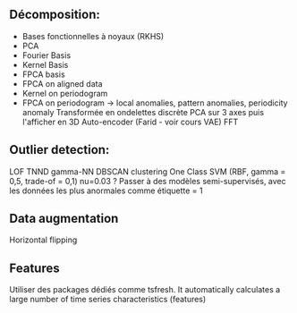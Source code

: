 ## Décomposition:
- Bases fonctionnelles à noyaux (RKHS)
- PCA
- Fourier Basis
- Kernel Basis
- FPCA basis
- FPCA on aligned data
- Kernel on periodogram
- FPCA on periodogram
 -> local anomalies, pattern anomalies, periodicity anomaly
Transformée en ondelettes discrète
PCA sur 3 axes puis l'afficher en 3D
Auto-encoder (Farid - voir cours VAE)
FFT

## Outlier detection:
LOF
TNND
gamma-NN
DBSCAN clustering
One Class SVM (RBF, gamma = 0,5, trade-of = 0,1) nu=0.03 ?
Passer à des modèles semi-supervisés, avec les données les plus anormales comme étiquette = 1


## Data augmentation
Horizontal flipping

## Features
Utiliser des packages dédiés comme tsfresh. It automatically calculates a large number of time series characteristics (features)






